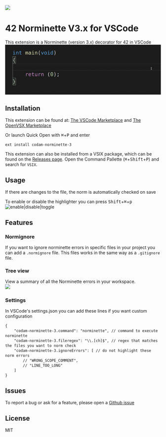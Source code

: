 <img src="https://raw.githubusercontent.com/Mariusmivw/vscode-42-norminette-3-highlighter/master/img/42.png" width=128>

# 42 Norminette V3.x for VSCode
This extension is a Norminette (version 3.x) decorator for 42 in VSCode\
![example](img/example.gif)

## Installation
This extension can be found at:
[The VSCode Marketplace](https://marketplace.visualstudio.com/items?itemName=MariusvanWijk-JoppeKoers.codam-norminette-3) and [The OpenVSX Marketplace](https://open-vsx.org/extension/MariusvanWijk-JoppeKoers/codam-norminette-3)

Or launch Quick Open with <kbd>⌘</kbd>+<kbd>P</kbd> and enter
```
ext install codam-norminette-3
```

This extension can also be installed from a VSIX package, which can be found on the [Releases page](https://github.com/Mariusmivw/vscode-42-norminette-3-highlighter/releases/latest). Open the Command Pallette (<kbd>⌘</kbd>+<kbd>Shift</kbd>+<kbd>P</kbd>) and search for `VSIX`.

## Usage

If there are changes to the file, the norm is automatically checked on save

To enable or disable the highlighter you can press <kbd>Shift</kbd>+<kbd>⌘</kbd>+<kbd>p</kbd>\
![enable|disable|toggle](img/enable4.gif)

## Features
### Normignore
If you want to ignore norminette errors in specific files in your project you can add a `.normignore` file.
This files works in the same way as a `.gitignore` file.

### Tree view
View a summary of all the Norminette errors in your workspace.\
<img src="https://raw.githubusercontent.com/Mariusmivw/vscode-42-norminette-3-highlighter/master/img/tree.gif" width=500>


### Settings
In VSCode's settings.json you can add these lines if you want custom configuration
```json5
{
	"codam-norminette-3.command": "norminette", // command to execute norminette
	"codam-norminette-3.fileregex": "\\.[ch]$", // regex that matches the files you want to norm check
	"codam-norminette-3.ignoreErrors": [ // do not highlight these norm errors
		// "WRONG_SCOPE_COMMENT",
		// "LINE_TOO_LONG"
	]
}
```

## Issues
To report a bug or ask for a feature, please open a [Github issue](https://github.com/Mariusmivw/vscode-42-norminette-3-highlighter/issues)

## License
MIT
